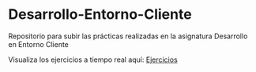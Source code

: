 # Desarrollo-Entorno-Cliente
Repositorio para subir las prácticas realizadas en la asignatura Desarrollo en Entorno Cliente

Visualiza los ejercicios a tiempo real aquí: [Ejercicios](https://chaanchess.github.io/Desarrollo-Entorno-Cliente/)
